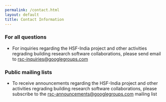 ```yaml
---
permalink: /contact.html
layout: default
title: Contact Information
---
```


### For all questions
  * For inquiries regarding the HSF-India project and other activities regrading building research software collaborations, please send email to [rsc-inquiries@googlegroups.com](mailto:rsc-inquiries@googlegroups.com)

### Public mailing lists
  * To receive announcements regarding the HSF-India project and other activities regrading building research software collaborations, please subscribe to the [rsc-announcements@googlegroups.com](https://groups.google.com/g/rsc-announcements) mailing list
  
